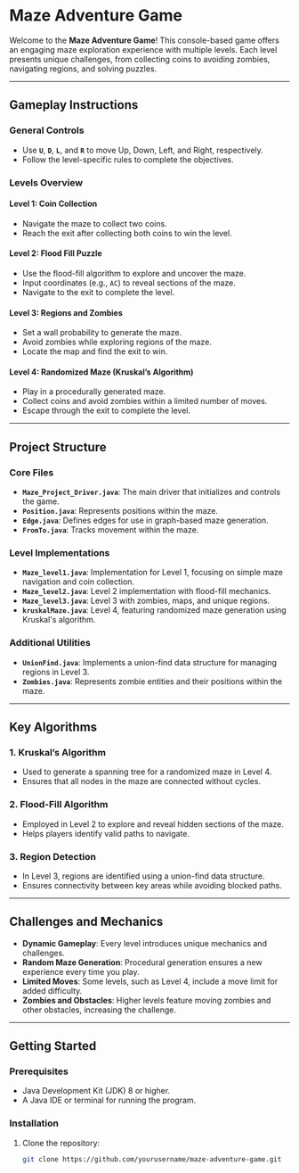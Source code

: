# Maze Adventure Game

Welcome to the **Maze Adventure Game**! This console-based game offers an engaging maze exploration experience with multiple levels. Each level presents unique challenges, from collecting coins to avoiding zombies, navigating regions, and solving puzzles.

---

## Gameplay Instructions

### General Controls
- Use **`U`**, **`D`**, **`L`**, and **`R`** to move Up, Down, Left, and Right, respectively.
- Follow the level-specific rules to complete the objectives.

### Levels Overview

#### Level 1: Coin Collection
- Navigate the maze to collect two coins.
- Reach the exit after collecting both coins to win the level.

#### Level 2: Flood Fill Puzzle
- Use the flood-fill algorithm to explore and uncover the maze.
- Input coordinates (e.g., `AC`) to reveal sections of the maze.
- Navigate to the exit to complete the level.

#### Level 3: Regions and Zombies
- Set a wall probability to generate the maze.
- Avoid zombies while exploring regions of the maze.
- Locate the map and find the exit to win.

#### Level 4: Randomized Maze (Kruskal’s Algorithm)
- Play in a procedurally generated maze.
- Collect coins and avoid zombies within a limited number of moves.
- Escape through the exit to complete the level.

---

## Project Structure

### Core Files
- **`Maze_Project_Driver.java`**: The main driver that initializes and controls the game.
- **`Position.java`**: Represents positions within the maze.
- **`Edge.java`**: Defines edges for use in graph-based maze generation.
- **`FromTo.java`**: Tracks movement within the maze.

### Level Implementations
- **`Maze_level1.java`**: Implementation for Level 1, focusing on simple maze navigation and coin collection.
- **`Maze_level2.java`**: Level 2 implementation with flood-fill mechanics.
- **`Maze_level3.java`**: Level 3 with zombies, maps, and unique regions.
- **`kruskalMaze.java`**: Level 4, featuring randomized maze generation using Kruskal's algorithm.

### Additional Utilities
- **`UnionFind.java`**: Implements a union-find data structure for managing regions in Level 3.
- **`Zombies.java`**: Represents zombie entities and their positions within the maze.

---

## Key Algorithms

### 1. **Kruskal’s Algorithm**
- Used to generate a spanning tree for a randomized maze in Level 4.
- Ensures that all nodes in the maze are connected without cycles.

### 2. **Flood-Fill Algorithm**
- Employed in Level 2 to explore and reveal hidden sections of the maze.
- Helps players identify valid paths to navigate.

### 3. **Region Detection**
- In Level 3, regions are identified using a union-find data structure.
- Ensures connectivity between key areas while avoiding blocked paths.

---

## Challenges and Mechanics

- **Dynamic Gameplay**: Every level introduces unique mechanics and challenges.
- **Random Maze Generation**: Procedural generation ensures a new experience every time you play.
- **Limited Moves**: Some levels, such as Level 4, include a move limit for added difficulty.
- **Zombies and Obstacles**: Higher levels feature moving zombies and other obstacles, increasing the challenge.

---

## Getting Started

### Prerequisites
- Java Development Kit (JDK) 8 or higher.
- A Java IDE or terminal for running the program.

### Installation
1. Clone the repository:
   ```bash
   git clone https://github.com/yourusername/maze-adventure-game.git
